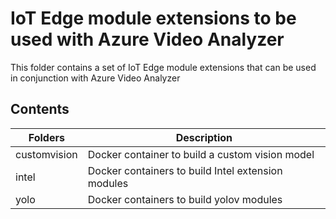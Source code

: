 # IoT Edge module extensions to be used with Azure Video Analyzer

This folder contains a set of IoT Edge module extensions that can be used in conjunction with Azure Video Analyzer

## Contents

| Folders | Description |
|---------|-------------|
|customvision|Docker container to build a custom vision model |
|intel|Docker containers to build Intel extension modules |
|yolo|Docker containers to build yolov modules|
